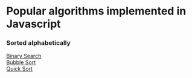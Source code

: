 # Popular algorithms implemented in Javascript

### Sorted alphabetically

[Binary Search](https://github.com/mgechev/javascript-algorithms/blob/master/src/searching/binary-search.md)<br />
[Bubble Sort](https://github.com/dabit3/javascript-algorithms/blob/master/src/bubble-sort.md)<br />
[Quick Sort](https://github.com/dabit3/javascript-algorithms/blob/master/src/quick-sort.md)
